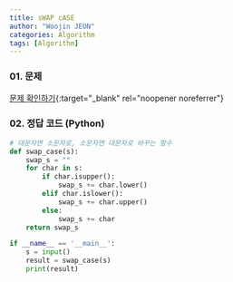 ```yaml
---
title: sWAP cASE
author: "Woojin JEON"
categories: Algorithm
tags: [Algorithm]
---
```


### 01. 문제

[문제 확인하기](https://www.hackerrank.com/challenges/swap-case/problem?isFullScreen=true){:target="_blank" rel="noopener noreferrer"}

### 02. 정답 코드 (Python)

```Python
# 대문자면 소문자로, 소문자면 대문자로 바꾸는 함수
def swap_case(s):
    swap_s = ""
    for char in s:
        if char.isupper():
            swap_s += char.lower()
        elif char.islower():
            swap_s += char.upper()
        else:
            swap_s += char
    return swap_s

if __name__ == '__main__':
    s = input()
    result = swap_case(s)
    print(result)
```
